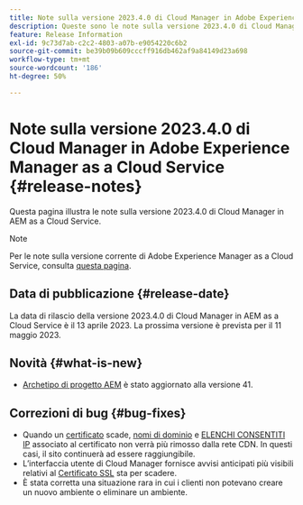 ```yaml
---
title: Note sulla versione 2023.4.0 di Cloud Manager in Adobe Experience Manager as a Cloud Service
description: Queste sono le note sulla versione 2023.4.0 di Cloud Manager in AEM as a Cloud Service.
feature: Release Information
exl-id: 9c73d7ab-c2c2-4803-a07b-e9054220c6b2
source-git-commit: be39b09b609cccff916db462af9a84149d23a698
workflow-type: tm+mt
source-wordcount: '186'
ht-degree: 50%

---
```



# Note sulla versione 2023.4.0 di Cloud Manager in Adobe Experience Manager as a Cloud Service {#release-notes}

Questa pagina illustra le note sulla versione 2023.4.0 di Cloud Manager in AEM as a Cloud Service.

>[!NOTE]
>
>Per le note sulla versione corrente di Adobe Experience Manager as a Cloud Service, consulta [questa pagina](/help/release-notes/release-notes-cloud/release-notes-current.md).

## Data di pubblicazione {#release-date}

La data di rilascio della versione 2023.4.0 di Cloud Manager in AEM as a Cloud Service è il 13 aprile 2023. La prossima versione è prevista per il 11 maggio 2023.

## Novità {#what-is-new}

* [Archetipo di progetto AEM](https://experienceleague.adobe.com/docs/experience-manager-core-components/using/developing/archetype/overview.html?lang=it) è stato aggiornato alla versione 41.

## Correzioni di bug {#bug-fixes}

* Quando un [certificato](/help/implementing/cloud-manager/managing-ssl-certifications/introduction.md) scade, [nomi di dominio](/help/implementing/cloud-manager/custom-domain-names/introduction.md) e [ELENCHI CONSENTITI IP](/help/implementing/cloud-manager/ip-allow-lists/introduction.md) associato al certificato non verrà più rimosso dalla rete CDN.  In questi casi, il sito continuerà ad essere raggiungibile.
* L’interfaccia utente di Cloud Manager fornisce avvisi anticipati più visibili relativi al [Certificato SSL](/help/implementing/cloud-manager/managing-ssl-certifications/introduction.md) sta per scadere.
* È stata corretta una situazione rara in cui i clienti non potevano creare un nuovo ambiente o eliminare un ambiente.
